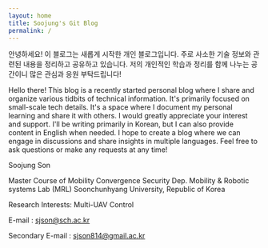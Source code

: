 ```yaml
---
layout: home
title: Soojung's Git Blog
permalink: /
---
```


안녕하세요! 이 블로그는 새롭게 시작한 개인 블로그입니다. 
주로 사소한 기술 정보와 관련된 내용을 정리하고 공유하고 있습니다. 
저의 개인적인 학습과 정리를 함께 나누는 공간이니 많은 관심과 응원 부탁드립니다!

Hello there! This blog is a recently started personal blog where I share and organize various tidbits of technical information. 
It's primarily focused on small-scale tech details. 
It's a space where I document my personal learning and share it with others. 
I would greatly appreciate your interest and support.
I'll be writing primarily in Korean, but I can also provide content in English when needed. I hope to create a blog where we can engage in discussions and share insights in multiple languages. Feel free to ask questions or make any requests at any time!


Soojung Son

Master Course of Mobility Convergence Security Dep.
Mobility & Robotic systems Lab (MRL)
Soonchunhyang University, Republic of Korea

Research Interests: Multi-UAV Control



E-mail : sjson@sch.ac.kr

Secondary E-mail : sjson814@gmail.ac.kr
